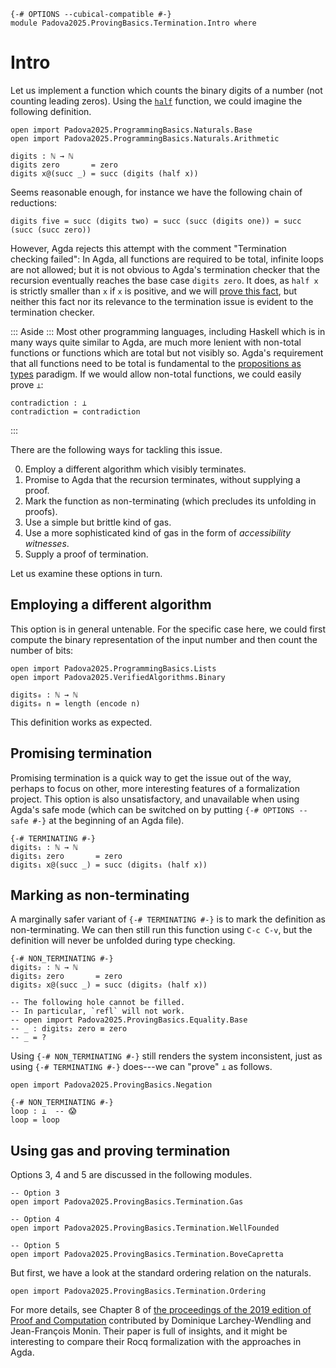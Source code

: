 ```
{-# OPTIONS --cubical-compatible #-}
module Padova2025.ProvingBasics.Termination.Intro where
```

# Intro

Let us implement a function which counts the binary digits of a number
(not counting leading zeros). Using the
[`half`](Padova2025.ProgrammingBasics.Naturals.Arithmetic.html#half)
function, we could imagine the following definition.

```
open import Padova2025.ProgrammingBasics.Naturals.Base
open import Padova2025.ProgrammingBasics.Naturals.Arithmetic
```

```code
digits : ℕ → ℕ
digits zero       = zero
digits x@(succ _) = succ (digits (half x))
```

Seems reasonable enough, for instance we have the following chain of reductions:

```code
digits five = succ (digits two) = succ (succ (digits one)) = succ (succ (succ zero))
```

However, Agda rejects this attempt with the comment "Termination
checking failed": In Agda, all functions are required to be total,
infinite loops are not allowed; but it is not obvious to Agda's
termination checker that the recursion eventually reaches the base
case `digits zero`. It does, as `half x` is strictly smaller than `x`
if `x` is positive, and we will [prove this
fact](Padova2025.ProvingBasics.Termination.Ordering.html#exercise-halving),
but neither this fact nor its relevance to the termination issue
is evident to the termination checker.

::: Aside :::
Most other programming languages, including Haskell which is in many
ways quite similar to Agda, are much more lenient with non-total
functions or functions which are total but not visibly so. Agda's
requirement that all functions need to be total is fundamental
to the [propositions as types](Padova2025.ProvingBasics.PropositionsAsTypes.html)
paradigm. If we would allow non-total functions, we could easily prove `⊥`:

```code
contradiction : ⊥
contradiction = contradiction
```
:::

There are the following ways for tackling this issue.

0. Employ a different algorithm which visibly terminates.
1. Promise to Agda that the recursion terminates, without supplying a proof.
2. Mark the function as non-terminating (which precludes its unfolding in proofs).
3. Use a simple but brittle kind of gas.
4. Use a more sophisticated kind of gas in the form of *accessibility witnesses*.
5. Supply a proof of termination.

Let us examine these options in turn.


## Employing a different algorithm

This option is in general untenable. For the specific case here, we
could first compute the binary representation of the input number and
then count the number of bits:

```
open import Padova2025.ProgrammingBasics.Lists
open import Padova2025.VerifiedAlgorithms.Binary

digits₀ : ℕ → ℕ
digits₀ n = length (encode n)
```

This definition works as expected.


## Promising termination

Promising termination is a quick way to get the issue out of the way,
perhaps to focus on other, more interesting features of a
formalization project. This option is also unsatisfactory, and
unavailable when using Agda's safe mode (which can be switched on by
putting `{-# OPTIONS --safe #-}` at the beginning of an Agda file).

```
{-# TERMINATING #-}
digits₁ : ℕ → ℕ
digits₁ zero       = zero
digits₁ x@(succ _) = succ (digits₁ (half x))
```



## Marking as non-terminating

A marginally safer variant of `{-# TERMINATING #-}` is to mark the
definition as non-terminating. We can then still run this function
using `C-c C-v`, but the definition will never be unfolded during type
checking.

```
{-# NON_TERMINATING #-}
digits₂ : ℕ → ℕ
digits₂ zero       = zero
digits₂ x@(succ _) = succ (digits₂ (half x))

-- The following hole cannot be filled.
-- In particular, `refl` will not work.
-- open import Padova2025.ProvingBasics.Equality.Base
-- _ : digits₂ zero ≡ zero
-- _ = ?
```

Using `{-# NON_TERMINATING #-}` still renders the system inconsistent,
just as using `{-# TERMINATING #-}` does---we can "prove" `⊥` as follows.

```
open import Padova2025.ProvingBasics.Negation

{-# NON_TERMINATING #-}
loop : ⊥  -- 😱
loop = loop
```


## Using gas and proving termination

Options 3, 4 and 5 are discussed in the following modules.

```
-- Option 3
open import Padova2025.ProvingBasics.Termination.Gas

-- Option 4
open import Padova2025.ProvingBasics.Termination.WellFounded

-- Option 5
open import Padova2025.ProvingBasics.Termination.BoveCapretta
```

But first, we have a look at the standard ordering relation on the
naturals.

```
open import Padova2025.ProvingBasics.Termination.Ordering
```

For more details, see Chapter 8 of [the proceedings of the 2019 edition of
Proof and Computation](https://doi.org/10.1142/12263) contributed by Dominique
Larchey-Wendling and Jean-François Monin. Their paper is full of insights, and
it might be interesting to compare their Rocq formalization with the approaches
in Agda.
